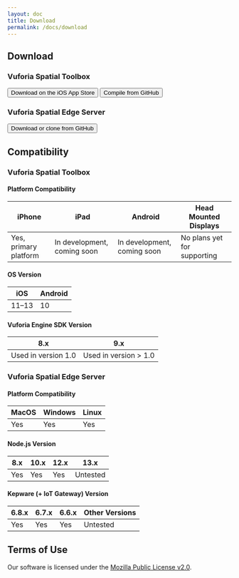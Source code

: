 ```yaml
---
layout: doc
title: Download
permalink: /docs/download
---
```


## Download

### Vuforia Spatial Toolbox
<div class="buttons">
    <button class="button is-medium is-light"
            onclick="location.href='#todo-add-this-link';">
    <span class="icon is-medium">
      <i class="fab fa-app-store-ios"></i>
    </span>
        <span>Download on the iOS App Store</span>
    </button>
    <button class="button is-medium is-light"
            onclick="location.href='https://github.com/ptcrealitylab/vuforia-spatial-toolbox-ios';">
    <span class="icon is-medium">
        <i class="fab fa-github"></i>
            </span>
        <span>Compile from GitHub</span>
    </button>
</div>

### Vuforia Spatial Edge Server

  <button class="button is-light is-medium"  
    onclick="location.href='https://github.com/ptcrealitylab/vuforia-spatial-edge-server';">
    <span class="icon is-medium">
      <i class="fab fa-github"></i>
    </span>
    <span>Download or clone from GitHub</span>
  </button>
  
## Compatibility

### Vuforia Spatial Toolbox

#### Platform Compatibility

|iPhone|iPad|Android|Head Mounted Displays|
|---|---|---|---|
|Yes, primary platform|In development, coming soon|In development, coming soon|No plans yet for supporting|

#### OS Version

|iOS|Android|
|---|---|
|11–13|10|

#### Vuforia Engine SDK Version

|8.x|9.x|
|---|---|
|Used in version 1.0|Used in version > 1.0|

### Vuforia Spatial Edge Server

#### Platform Compatibility

|MacOS|Windows|Linux|
|---|---|---|
|Yes|Yes|Yes|

#### Node.js Version

|8.x|10.x|12.x|13.x|
|---|---|---|---|
|Yes|Yes|Yes|Untested|

#### Kepware (+ IoT Gateway) Version

|6.8.x|6.7.x|6.6.x|Other Versions|
|---|---|---|---|
|Yes|Yes|Yes|Untested|


## Terms of Use

Our software is licensed under the
[Mozilla Public License v2.0](https://www.mozilla.org/en-US/MPL/2.0/).
